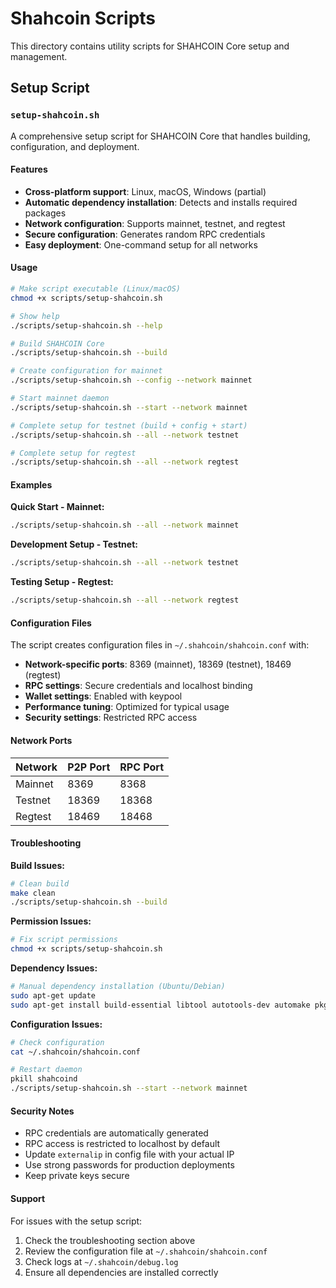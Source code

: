# Shahcoin Scripts

This directory contains utility scripts for SHAHCOIN Core setup and management.

## Setup Script

### `setup-shahcoin.sh`

A comprehensive setup script for SHAHCOIN Core that handles building, configuration, and deployment.

#### Features
- **Cross-platform support**: Linux, macOS, Windows (partial)
- **Automatic dependency installation**: Detects and installs required packages
- **Network configuration**: Supports mainnet, testnet, and regtest
- **Secure configuration**: Generates random RPC credentials
- **Easy deployment**: One-command setup for all networks

#### Usage

```bash
# Make script executable (Linux/macOS)
chmod +x scripts/setup-shahcoin.sh

# Show help
./scripts/setup-shahcoin.sh --help

# Build SHAHCOIN Core
./scripts/setup-shahcoin.sh --build

# Create configuration for mainnet
./scripts/setup-shahcoin.sh --config --network mainnet

# Start mainnet daemon
./scripts/setup-shahcoin.sh --start --network mainnet

# Complete setup for testnet (build + config + start)
./scripts/setup-shahcoin.sh --all --network testnet

# Complete setup for regtest
./scripts/setup-shahcoin.sh --all --network regtest
```

#### Examples

**Quick Start - Mainnet:**
```bash
./scripts/setup-shahcoin.sh --all --network mainnet
```

**Development Setup - Testnet:**
```bash
./scripts/setup-shahcoin.sh --all --network testnet
```

**Testing Setup - Regtest:**
```bash
./scripts/setup-shahcoin.sh --all --network regtest
```

#### Configuration Files

The script creates configuration files in `~/.shahcoin/shahcoin.conf` with:

- **Network-specific ports**: 8369 (mainnet), 18369 (testnet), 18469 (regtest)
- **RPC settings**: Secure credentials and localhost binding
- **Wallet settings**: Enabled with keypool
- **Performance tuning**: Optimized for typical usage
- **Security settings**: Restricted RPC access

#### Network Ports

| Network | P2P Port | RPC Port |
|---------|----------|----------|
| Mainnet | 8369     | 8368     |
| Testnet | 18369    | 18368    |
| Regtest | 18469    | 18468    |

#### Troubleshooting

**Build Issues:**
```bash
# Clean build
make clean
./scripts/setup-shahcoin.sh --build
```

**Permission Issues:**
```bash
# Fix script permissions
chmod +x scripts/setup-shahcoin.sh
```

**Dependency Issues:**
```bash
# Manual dependency installation (Ubuntu/Debian)
sudo apt-get update
sudo apt-get install build-essential libtool autotools-dev automake pkg-config bsdmainutils python3 libssl-dev libevent-dev libboost-system-dev libboost-filesystem-dev libboost-chrono-dev libboost-program-options-dev libboost-test-dev libboost-thread-dev libminiupnpc-dev libzmq3-dev libqrencode-dev libsqlite3-dev
```

**Configuration Issues:**
```bash
# Check configuration
cat ~/.shahcoin/shahcoin.conf

# Restart daemon
pkill shahcoind
./scripts/setup-shahcoin.sh --start --network mainnet
```

#### Security Notes

- RPC credentials are automatically generated
- RPC access is restricted to localhost by default
- Update `externalip` in config file with your actual IP
- Use strong passwords for production deployments
- Keep private keys secure

#### Support

For issues with the setup script:
1. Check the troubleshooting section above
2. Review the configuration file at `~/.shahcoin/shahcoin.conf`
3. Check logs at `~/.shahcoin/debug.log`
4. Ensure all dependencies are installed correctly 